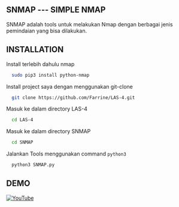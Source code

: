 ## SNMAP --- SIMPLE NMAP
SNMAP adalah tools untuk melakukan Nmap dengan berbagai jenis pemindaian yang bisa dilakukan.

## INSTALLATION

Install terlebih dahulu nmap

```bash
  sudo pip3 install python-nmap
```

Install project saya dengan menggunakan git-clone

```bash
  git clone https://github.com/Farrine/LAS-4.git
```

Masuk ke dalam directory LAS-4

```bash
  cd LAS-4
```

Masuk ke dalam directory SNMAP

```bash
  cd SNMAP
```

Jalankan Tools menggunakan command `python3`
```bash
  python3 SNMAP.py
```

## DEMO
[![YouTube](https://img.shields.io/badge/YouTube-red?style=for-the-badge&logo=youtube&logoColor=white)](https://youtu.be/f9He4Ihudic)
